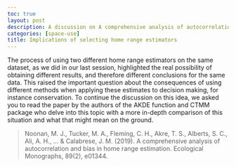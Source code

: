 ```yaml
---
toc: true
layout: post
description: A discussion on A comprehensive analysis of autocorrelation and bias in home range estimation by Noonan et al 2019.
categories: [space-use]
title: Implications of selecting home range estimators
---
```


The process of using two different home range estimators on the same dataset, as we did in our last session, highlighted the real possibility of obtaining different results, and therefore different conclusions for the same data. This raised the important question about the consequences of using different methods when applying these estimates to decision making, for instance conservation. To continue the discussion on this idea, we asked you to read the paper by the authors of the AKDE function and CTMM package who delve into this topic with a more in-depth comparison of this situation and what that might mean on the ground.

> Noonan, M. J., Tucker, M. A., Fleming, C. H., Akre, T. S., Alberts, S. C., Ali, A. H., ... & Calabrese, J. M. (2019). A comprehensive analysis of autocorrelation and bias in home range estimation. Ecological Monographs, 89(2), e01344.

